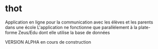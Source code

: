 # thot
Application en ligne pour la communication avec les élèves et les parents dans une école
L'application ne fonctionne que parallèlement à la plate-forme Zeus/Edu dont elle utilise
la base de données

VERSION ALPHA en cours de construction
